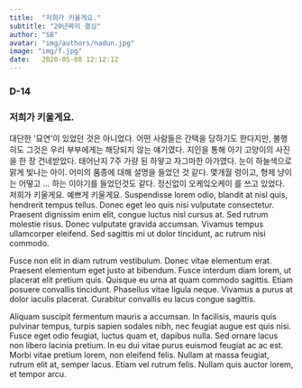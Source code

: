 ```yaml
---
title:  "저희가 키울게요."
subtitle: "20년짜리 결심"
author: "SB"
avatar: "img/authors/nadun.jpg"
image: "img/f.jpg"
date:   2020-05-08 12:12:12
---
```

### D-14

### 저희가 키울게요.
<h8>대단한 '묘연'이 있었던 것은 아니었다. 어떤 사람들은 간택을 당하기도 한다지만, 불행히도 그것은 우리 부부에게는 해당되지 않는 얘기였다. 지인을 통해 아기 고양이의 사진을 한 장 건네받았다. 태어난지 7주 가량 된 하얗고 자그마한 아가였다. 눈이 하늘색으로 맑게 빛나는 아이. 어미의 품종에 대해 설명을 들었던 것 같다. 몇개월 령이고, 형제 냥이는 어떻고 ... 하는 이야기를 들었던것도 같다. 정신없이 오케잌오케이 를 쓰고 있었다. 저희가 키울게요. 예쁘게 키울게요.</h8> 
Suspendisse lorem odio, blandit at nisl quis, hendrerit tempus tellus. Donec eget leo quis nisi vulputate consectetur. Praesent dignissim enim elit, congue luctus nisl cursus at. Sed rutrum molestie risus. Donec vulputate gravida accumsan. Vivamus tempus ullamcorper eleifend. Sed sagittis mi ut dolor tincidunt, ac rutrum nisi commodo.

Fusce non elit in diam rutrum vestibulum. Donec vitae elementum erat. Praesent elementum eget justo at bibendum. Fusce interdum diam lorem, ut placerat elit pretium quis. Quisque eu urna at quam commodo sagittis. Etiam posuere convallis tincidunt. Phasellus vitae ligula neque. Vivamus a purus at dolor iaculis placerat. Curabitur convallis eu lacus congue sagittis.

Aliquam suscipit fermentum mauris a accumsan. In facilisis, mauris quis pulvinar tempus, turpis sapien sodales nibh, nec feugiat augue est quis nisi. Fusce eget odio feugiat, luctus quam et, dapibus nulla. Sed ornare lacus non libero lacinia pretium. In eu dui vitae purus euismod feugiat ac ac est. Morbi vitae pretium lorem, non eleifend felis. Nullam at massa feugiat, rutrum elit at, semper lacus. Etiam vel rutrum felis. Nullam quis auctor lorem, et tempor arcu.
